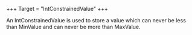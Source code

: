 +++
Target = "IntConstrainedValue"
+++

An IntConstrainedValue is used to store a value which can never be less than MinValue and can never be more than MaxValue.